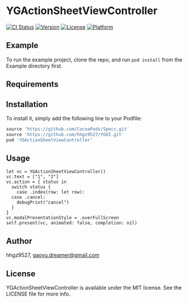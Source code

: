 # YGActionSheetViewController

[![CI Status](http://img.shields.io/travis/hhgz9527/YGActionSheetViewController.svg?style=flat)](https://travis-ci.org/hhgz9527/YGActionSheetViewController)
[![Version](https://img.shields.io/cocoapods/v/YGActionSheetViewController.svg?style=flat)](http://cocoapods.org/pods/YGActionSheetViewController)
[![License](https://img.shields.io/cocoapods/l/YGActionSheetViewController.svg?style=flat)](http://cocoapods.org/pods/YGActionSheetViewController)
[![Platform](https://img.shields.io/cocoapods/p/YGActionSheetViewController.svg?style=flat)](http://cocoapods.org/pods/YGActionSheetViewController)

## Example

To run the example project, clone the repo, and run `pod install` from the Example directory first.

## Requirements

## Installation

To install it, simply add the following line to your Podfile:

```ruby
source 'https://github.com/CocoaPods/Specs.git'
source 'https://github.com/hhgz9527/YGUI.git'
pod 'YGActionSheetViewController'
```

## Usage
```
let vc = YGActionSheetViewController()
vc.text = ["1", "2"]
vc.action = { status in
  switch status {
    case .index(row: let row):
  case .cancel:
    debugPrint("cancel")
  }
}
vc.modalPresentationStyle = .overFullScreen
self.present(vc, animated: false, completion: nil)
```

## Author

hhgz9527, gaoyu.dreamer@gmail.com

## License

YGActionSheetViewController is available under the MIT license. See the LICENSE file for more info.
